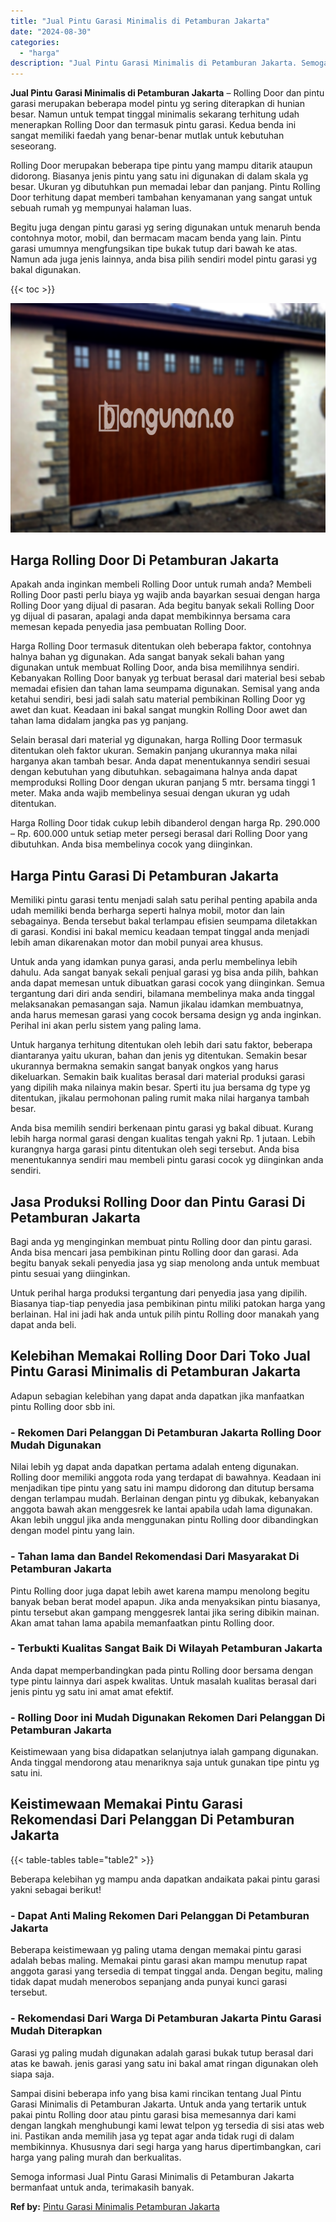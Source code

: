 ```yaml
---
title: "Jual Pintu Garasi Minimalis di Petamburan Jakarta"
date: "2024-08-30"
categories: 
  - "harga"
description: "Jual Pintu Garasi Minimalis di Petamburan Jakarta. Semoga informasi Jual Pintu Garasi Minimalis di Petamburan Jakarta bermanfaat untuk anda, terimakasih bany..."
---
```


**Jual Pintu Garasi Minimalis di Petamburan Jakarta** – Rolling Door dan pintu garasi merupakan beberapa model pintu yg sering diterapkan di hunian besar. Namun untuk tempat tinggal minimalis sekarang terhitung udah menerapkan Rolling Door dan termasuk pintu garasi. Kedua benda ini sangat memiliki faedah yang benar-benar mutlak untuk kebutuhan seseorang.

Rolling Door merupakan beberapa tipe pintu yang mampu ditarik ataupun didorong. Biasanya jenis pintu yang satu ini digunakan di dalam skala yg besar. Ukuran yg dibutuhkan pun memadai lebar dan panjang. Pintu Rolling Door terhitung dapat memberi tambahan kenyamanan yang sangat untuk sebuah rumah yg mempunyai halaman luas.

Begitu juga dengan pintu garasi yg sering digunakan untuk menaruh benda contohnya motor, mobil, dan bermacam macam benda yang lain. Pintu garasi umumnya mengfungsikan tipe bukak tutup dari bawah ke atas. Namun ada juga jenis lainnya, anda bisa pilih sendiri model pintu garasi yg bakal digunakan.

{{< toc >}}

![Jual Pintu Garasi Minimalis di Petamburan Jakarta](/images/pintu-garasi-60.png)

## Harga Rolling Door Di Petamburan Jakarta

Apakah anda inginkan membeli Rolling Door untuk rumah anda? Membeli Rolling Door pasti perlu biaya yg wajib anda bayarkan sesuai dengan harga Rolling Door yang dijual di pasaran. Ada begitu banyak sekali Rolling Door yg dijual di pasaran, apalagi anda dapat membikinnya bersama cara memesan kepada penyedia jasa pembuatan Rolling Door.

Harga Rolling Door termasuk ditentukan oleh beberapa faktor, contohnya halnya bahan yg digunakan. Ada sangat banyak sekali bahan yang digunakan untuk membuat Rolling Door, anda bisa memilihnya sendiri. Kebanyakan Rolling Door banyak yg terbuat berasal dari material besi sebab memadai efisien dan tahan lama seumpama digunakan. Semisal yang anda ketahui sendiri, besi jadi salah satu material pembikinan Rolling Door yg awet dan kuat. Keadaan ini bakal sangat mungkin Rolling Door awet dan tahan lama didalam jangka pas yg panjang.

Selain berasal dari material yg digunakan, harga Rolling Door termasuk ditentukan oleh faktor ukuran. Semakin panjang ukurannya maka nilai harganya akan tambah besar. Anda dapat menentukannya sendiri sesuai dengan kebutuhan yang dibutuhkan. sebagaimana halnya anda dapat memproduksi Rolling Door dengan ukuran panjang 5 mtr. bersama tinggi 1 meter. Maka anda wajib membelinya sesuai dengan ukuran yg udah ditentukan.

Harga Rolling Door tidak cukup lebih dibanderol dengan harga Rp. 290.000 – Rp. 600.000 untuk setiap meter persegi berasal dari Rolling Door yang dibutuhkan. Anda bisa membelinya cocok yang diinginkan.

## Harga Pintu Garasi Di Petamburan Jakarta

Memiliki pintu garasi tentu menjadi salah satu perihal penting apabila anda udah memiliki benda berharga seperti halnya mobil, motor dan lain sebagainya. Benda tersebut bakal terlampau efisien seumpama diletakkan di garasi. Kondisi ini bakal memicu keadaan tempat tinggal anda menjadi lebih aman dikarenakan motor dan mobil punyai area khusus.

Untuk anda yang idamkan punya garasi, anda perlu membelinya lebih dahulu. Ada sangat banyak sekali penjual garasi yg bisa anda pilih, bahkan anda dapat memesan untuk dibuatkan garasi cocok yang diinginkan. Semua tergantung dari diri anda sendiri, bilamana membelinya maka anda tinggal melaksanakan pemasangan saja. Namun jikalau idamkan membuatnya, anda harus memesan garasi yang cocok bersama design yg anda inginkan. Perihal ini akan perlu sistem yang paling lama.

Untuk harganya terhitung ditentukan oleh lebih dari satu faktor, beberapa diantaranya yaitu ukuran, bahan dan jenis yg ditentukan. Semakin besar ukurannya bermakna semakin sangat banyak ongkos yang harus dikeluarkan. Semakin baik kualitas berasal dari material produksi garasi yang dipilih maka nilainya makin besar. Sperti itu jua bersama dg type yg ditentukan, jikalau permohonan paling rumit maka nilai harganya tambah besar.

Anda bisa memilih sendiri berkenaan pintu garasi yg bakal dibuat. Kurang lebih harga normal garasi dengan kualitas tengah yakni Rp. 1 jutaan. Lebih kurangnya harga garasi pintu ditentukan oleh segi tersebut. Anda bisa menentukannya sendiri mau membeli pintu garasi cocok yg diinginkan anda sendiri.

## Jasa Produksi Rolling Door dan Pintu Garasi Di Petamburan Jakarta

Bagi anda yg menginginkan membuat pintu Rolling door dan pintu garasi. Anda bisa mencari jasa pembikinan pintu Rolling door dan garasi. Ada begitu banyak sekali penyedia jasa yg siap menolong anda untuk membuat pintu sesuai yang diinginkan.

Untuk perihal harga produksi tergantung dari penyedia jasa yang dipilih. Biasanya tiap-tiap penyedia jasa pembikinan pintu miliki patokan harga yang berlainan. Hal ini jadi hak anda untuk pilih pintu Rolling door manakah yang dapat anda beli.

## Kelebihan Memakai Rolling Door Dari Toko Jual Pintu Garasi Minimalis di Petamburan Jakarta

Adapun sebagian kelebihan yang dapat anda dapatkan jika manfaatkan pintu Rolling door sbb ini.

### \- Rekomen Dari Pelanggan Di Petamburan Jakarta Rolling Door Mudah Digunakan

Nilai lebih yg dapat anda dapatkan pertama adalah enteng digunakan. Rolling door memiliki anggota roda yang terdapat di bawahnya. Keadaan ini menjadikan tipe pintu yang satu ini mampu didorong dan ditutup bersama dengan terlampau mudah. Berlainan dengan pintu yg dibukak, kebanyakan anggota bawah akan menggesrek ke lantai apabila udah lama digunakan. Akan lebih unggul jika anda menggunakan pintu Rolling door dibandingkan dengan model pintu yang lain.

### \- Tahan lama dan Bandel Rekomendasi Dari Masyarakat Di Petamburan Jakarta

Pintu Rolling door juga dapat lebih awet karena mampu menolong begitu banyak beban berat model apapun. Jika anda menyaksikan pintu biasanya, pintu tersebut akan gampang menggesrek lantai jika sering dibikin mainan. Akan amat tahan lama apabila memanfaatkan pintu Rolling door.

### \- Terbukti Kualitas Sangat Baik Di Wilayah Petamburan Jakarta

Anda dapat memperbandingkan pada pintu Rolling door bersama dengan type pintu lainnya dari aspek kwalitas. Untuk masalah kualitas berasal dari jenis pintu yg satu ini amat amat efektif.

### \- Rolling Door ini Mudah Digunakan Rekomen Dari Pelanggan Di Petamburan Jakarta

Keistimewaan yang bisa didapatkan selanjutnya ialah gampang digunakan. Anda tinggal mendorong atau menariknya saja untuk gunakan tipe pintu yg satu ini.

## Keistimewaan Memakai Pintu Garasi Rekomendasi Dari Pelanggan Di Petamburan Jakarta

{{< table-tables table="table2" >}}

Beberapa kelebihan yg mampu anda dapatkan andaikata pakai pintu garasi yakni sebagai berikut!

### \- Dapat Anti Maling Rekomen Dari Pelanggan Di Petamburan Jakarta

Beberapa keistimewaan yg paling utama dengan memakai pintu garasi adalah bebas maling. Memakai pintu garasi akan mampu menutup rapat anggota garasi yang tersedia di tempat tinggal anda. Dengan begitu, maling tidak dapat mudah menerobos sepanjang anda punyai kunci garasi tersebut.

### \- Rekomendasi Dari Warga Di Petamburan Jakarta Pintu Garasi Mudah Diterapkan

Garasi yg paling mudah digunakan adalah garasi bukak tutup berasal dari atas ke bawah. jenis garasi yang satu ini bakal amat ringan digunakan oleh siapa saja.

Sampai disini beberapa info yang bisa kami rincikan tentang Jual Pintu Garasi Minimalis di Petamburan Jakarta. Untuk anda yang tertarik untuk pakai pintu Rolling door atau pintu garasi bisa memesannya dari kami dengan langkah menghubungi kami lewat telpon yg tersedia di sisi atas web ini. Pastikan anda memilih jasa yg tepat agar anda tidak rugi di dalam membikinnya. Khususnya dari segi harga yang harus dipertimbangkan, cari harga yang paling murah dan berkualitas.

Semoga informasi Jual Pintu Garasi Minimalis di Petamburan Jakarta bermanfaat untuk anda, terimakasih banyak.

**Ref by:** [Pintu Garasi Minimalis Petamburan Jakarta](https://id.wikipedia.org/wiki/Pintu)
